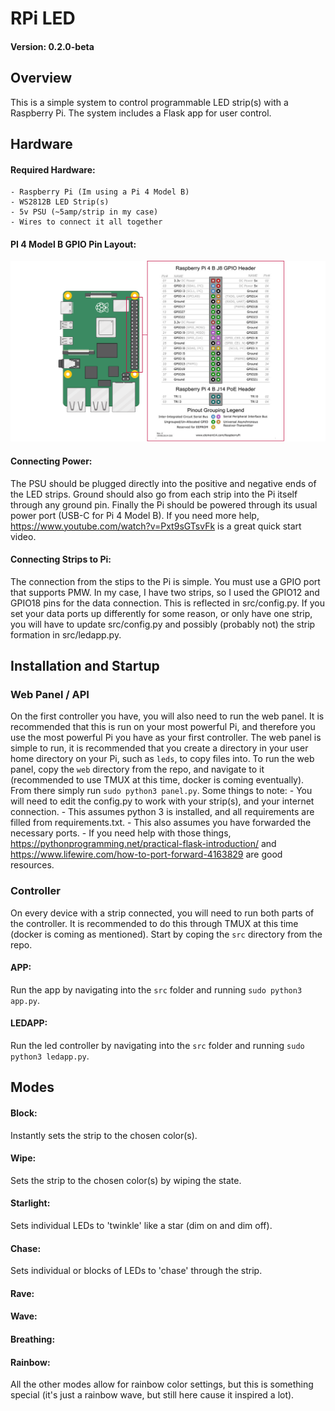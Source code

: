 RPi LED
======

#### Version: 0.2.0-beta

Overview
---
This is a simple system to control programmable LED strip(s) with a Raspberry Pi. 
The system includes a Flask app for user control.


Hardware
---
#### Required Hardware:
```
- Raspberry Pi (Im using a Pi 4 Model B)
- WS2812B LED Strip(s)
- 5v PSU (~5amp/strip in my case)
- Wires to connect it all together
```

#### PI 4 Model B GPIO Pin Layout:
![Pi and GPIO Pins](images/pi_and_gpio_pins.png)

#### Connecting Power:
The PSU should be plugged directly into the positive and negative ends of the LED strips.
Ground should also go from each strip into the Pi itself through any ground pin. Finally the Pi
should be powered through its usual power port (USB-C for Pi 4 Model B). If you need more help,
https://www.youtube.com/watch?v=Pxt9sGTsvFk is a great quick start video.

#### Connecting Strips to Pi:
The connection from the stips to the Pi is simple. You must use a GPIO port that supports PMW. In my case, 
I have two strips, so I used the GPIO12 and GPIO18 pins for the data connection. This is reflected in 
src/config.py. If you set your data ports up differently for some reason, or only have one strip, you 
will have to update src/config.py and possibly (probably not) the strip formation in src/ledapp.py.


Installation and Startup
---
### Web Panel / API
On the first controller you have, you will also need to run the web panel. It is recommended that this is run on
your most powerful Pi, and therefore you use the most powerful Pi you have as your first controller.
The web panel is simple to run, it is recommended that you create a directory in your user home directory on your
Pi, such as `leds`, to copy files into. 
To run the web panel, copy the `web` directory from the repo, and navigate to it (recommended to use TMUX at this time,
docker is coming eventually). From there simply run `sudo python3 panel.py`.
Some things to note:
    - You will need to edit the config.py to work with your strip(s), and your internet connection. 
    - This assumes python 3 is installed, and all requirements are filled from requirements.txt. 
    - This also assumes you have forwarded the necessary ports.
    - If you need help with those things, https://pythonprogramming.net/practical-flask-introduction/ and https://www.lifewire.com/how-to-port-forward-4163829 are good resources.

### Controller
On every device with a strip connected, you will need to run both parts of the controller. It is recommended to do 
this through TMUX at this time (docker is coming as mentioned). 
Start by coping the `src` directory from the repo.
#### APP:
Run the app by navigating into the `src` folder and running `sudo python3 app.py`.

#### LEDAPP:
Run the led controller by navigating into the `src` folder and running `sudo python3 ledapp.py`.


Modes
---
#### Block:
Instantly sets the strip to the chosen color(s).

#### Wipe:
Sets the strip to the chosen color(s) by wiping the state.

#### Starlight:
Sets individual LEDs to 'twinkle' like a star (dim on and dim off).

#### Chase:
Sets individual or blocks of LEDs to 'chase' through the strip.

#### Rave:

#### Wave:

#### Breathing:

#### Rainbow:
All the other modes allow for rainbow color settings, but this is something special (it's just a rainbow
wave, but still here cause it inspired a lot).
